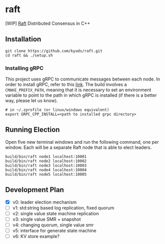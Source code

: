 # raft
[WIP] [Raft](https://raft.github.io/raft.pdf) Distributed Consensus in C++

## Installation
```
git clone https://github.com/kyuds/raft.git
cd raft && ./setup.sh
```

### Installing gRPC
This project uses gRPC to communicate messages between each node. In order to install gRPC, refer to this [link](https://grpc.io/docs/languages/cpp/quickstart/). The build involves a `CMAKE_PREFIX_PATH`, meaning that it is necessary to set an environment variable to point to the path in which gRPC is installed (if there is a better way, please let us know).

```
# in ~/.zprofile (or linux/windows equivalent)
export GRPC_CPP_INSTALL=<path to installed grpc directory>
```

## Running Election
Open five new terminal windows and run the following command, one per window. Each will be a separate Raft node that is able to elect leaders.
```
build/bin/raft node1 localhost:10001
build/bin/raft node2 localhost:10002
build/bin/raft node3 localhost:10003
build/bin/raft node4 localhost:10004
build/bin/raft node5 localhost:10005
```

## Development Plan
- [X] v0: leader election mechanism
- [ ] v1: std:string based log replication, fixed quorum
- [ ] v2: single value state machine replication
- [ ] v3: single value SMR + snapshot
- [ ] v4: changing quorum, single value smr
- [ ] v5: interface for generate state machine
- [ ] v6: KV store example?
